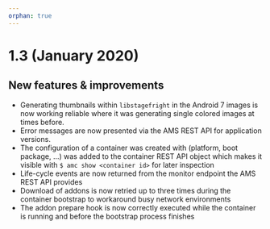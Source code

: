 ```yaml
---
orphan: true
---
```

# 1.3 (January 2020)

## New features & improvements

* Generating thumbnails within `libstagefright` in the Android 7 images is now working reliable where it was generating single colored images at times before.
* Error messages are now presented via the AMS REST API for application versions.
* The configuration of a container was created with (platform, boot package, ...) was added to the container REST API object which makes it visible with `$ amc show <container id>` for later inspection
* Life-cycle events are now returned from the monitor endpoint the AMS REST API provides
* Download of addons is now retried up to three times during the container bootstrap to workaround busy network environments
* The addon prepare hook is now correctly executed while the container is running and before the bootstrap process finishes